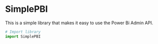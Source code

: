 # SimplePBI

This is a simple library that makes it easy to use the Power Bi Admin API.

```python
# Import library
import SimplePBI

```
